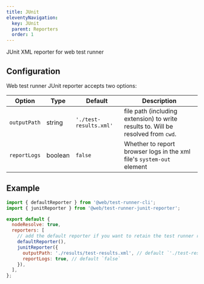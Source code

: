 ```yaml
---
title: JUnit
eleventyNavigation:
  key: JUnit
  parent: Reporters
  order: 1
---
```


JUnit XML reporter for web test runner

## Configuration

Web test runner JUnit reporter accepts two options:

| Option       | Type    | Default                | Description                                                                       |
| ------------ | ------- | ---------------------- | --------------------------------------------------------------------------------- |
| `outputPath` | string  | `'./test-results.xml'` | file path (including extension) to write results to. Will be resolved from `cwd`. |
| `reportLogs` | boolean | `false`                | Whether to report browser logs in the xml file's `system-out` element             |

## Example

```js
import { defaultReporter } from '@web/test-runner-cli';
import { junitReporter } from '@web/test-runner-junit-reporter';

export default {
  nodeResolve: true,
  reporters: [
    // add the default reporter if you want to retain the test runner reporting in the CLI
    defaultReporter(),
    junitReporter({
      outputPath: './results/test-results.xml', // default `'./test-results.xml'`
      reportLogs: true, // default `false`
    }),
  ],
};
```
